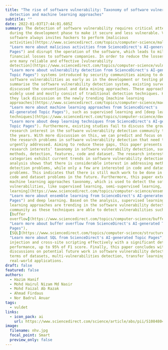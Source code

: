 ```yaml
---
title: "The rise of software vulnerability: Taxonomy of software vulnerabilities
  detection and machine learning approaches"
subtitle: ""
date: 2022-01-03T17:44:01.605Z
summary: The detection of software vulnerability requires critical attention
  during the development phase to make it secure and less vulnerable. Vulnerable
  software always invites hackers to perform [malicious
  activities](https://www.sciencedirect.com/topics/computer-science/malicious-activity
  "Learn more about malicious activities from ScienceDirect's AI-generated Topic
  Pages") and disrupt the operation of the software, which leads to millions in
  financial losses to software companies. In order to reduce the losses, there
  are many reliable and effective [vulnerability
  detection](https://www.sciencedirect.com/topics/computer-science/vulnerability-detection
  "Learn more about vulnerability detection from ScienceDirect's AI-generated
  Topic Pages") systems introduced by security communities aiming to detect the
  software vulnerabilities as early as in the development or testing phases. To
  summarise the software vulnerability detection system, existing surveys
  discussed the conventional and data mining approaches. These approaches are
  widely used and mostly consist of traditional detection techniques. However,
  they lack discussion on the newly trending [machine learning
  approaches](https://www.sciencedirect.com/topics/computer-science/machine-learning-approach
  "Learn more about machine learning approaches from ScienceDirect's
  AI-generated Topic Pages"), such as supervised learning and [deep learning
  techniques](https://www.sciencedirect.com/topics/computer-science/deep-learning-technique
  "Learn more about deep learning techniques from ScienceDirect's AI-generated
  Topic Pages"). Furthermore, existing studies fail to discuss the growing
  research interest in the software vulnerability detection community throughout
  the years. With more discussion on this, we can predict and focus on what are
  the research problems in software vulnerability detection that need to be
  urgently addressed. Aiming to reduce these gaps, this paper presents the
  research interests’ taxonomy in software vulnerability detection, such as
  methods, detection, features, code and dataset. The research interest
  categories exhibit current trends in software vulnerability detection. The
  analysis shows that there is considerable interest in addressing methods and
  detection problems, while only a few are interested in code and dataset
  problems. This indicates that there is still much work to be done in terms of
  code and dataset problems in the future. Furthermore, this paper extends the
  machine learning approaches taxonomy, which is used to detect the software
  vulnerabilities, like supervised learning, semi-supervised learning, [ensemble
  learning](https://www.sciencedirect.com/topics/computer-science/ensemble-learning
  "Learn more about ensemble learning from ScienceDirect's AI-generated Topic
  Pages") and deep learning. Based on the analysis, supervised learning and deep
  learning approaches are trending in the software vulnerability detection
  community as these techniques are able to detect vulnerabilities such as
  [buffer
  overflow](https://www.sciencedirect.com/topics/computer-science/buffer-overflow
  "Learn more about buffer overflow from ScienceDirect's AI-generated Topic
  Pages"),
  [SQL](https://www.sciencedirect.com/topics/computer-science/structured-query-language
  "Learn more about SQL from ScienceDirect's AI-generated Topic Pages")
  injection and cross-site scripting effectively with a significant detection
  performance, up to 95% of F1 score. Finally, this paper concludes with several
  discussions on potential future work in software vulnerability detection in
  terms of datasets, multi-vulnerabilities detection, transfer learning and
  real-world applications.
draft: false
featured: false
authors:
  - Hazim Hanif
  - Mohd Hairul Nizam Md Nasir
  - Mohd Faizal Ab Razak
  - Ahmad Firdaus
  - Nor Badrul Anuar
tags:
  - vuldet
links:
  - icon_pack: ai
    url: https://www.sciencedirect.com/science/article/abs/pii/S1084804521000369
image:
  filename: nhv.jpg
  focal_point: Smart
  preview_only: false
---
```

